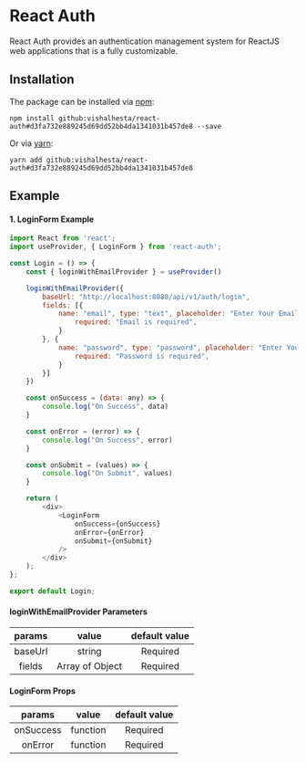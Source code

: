 # React Auth
React Auth provides an authentication management system for ReactJS web applications that is a fully customizable.
## Installation

The package can be installed via [npm](https://github.com/npm/cli):

```
npm install github:vishalhesta/react-auth#d3fa732e889245d69dd52bb4da1341031b457de8 --save
```

Or via [yarn](https://github.com/yarnpkg/yarn):

```
yarn add github:vishalhesta/react-auth#d3fa732e889245d69dd52bb4da1341031b457de8
```

## Example

#### 1. LoginForm Example

```js
import React from 'react';
import useProvider, { LoginForm } from 'react-auth';

const Login = () => {
	const { loginWithEmailProvider } = useProvider()

	loginWithEmailProvider({
		baseUrl: "http://localhost:8080/api/v1/auth/login",
		fields: [{
			name: "email", type: "text", placeholder: "Enter Your Email", rules: {
				required: "Email is required",
			}
		}, {
			name: "password", type: "password", placeholder: "Enter Your Password", rules: {
				required: "Password is required",
			}
		}]
	})

	const onSuccess = (data: any) => {
		console.log("On Success", data)
	}

	const onError = (error) => {
		console.log("On Success", error)
	}

	const onSubmit = (values) => {
		console.log("On Submit", values)
	}

	return (
		<div>
			<LoginForm
				onSuccess={onSuccess}
				onError={onError}
				onSubmit={onSubmit}
			/>
		</div>
	);
};

export default Login;
```

#### loginWithEmailProvider Parameters
|    params    |     value           |                default value                        |
|:------------:|:-------------------:|:---------------------------------------------------:|
|     baseUrl  |     string          |                Required                             |
|     fields   |   Array  of Object  |                Required                             |

#### LoginForm Props
|    params    |     value           |                default value                        |
|:------------:|:-------------------:|:---------------------------------------------------:|
|     onSuccess  |     function        |                Required                           |
|     onError    |     function        |                Required                           |
